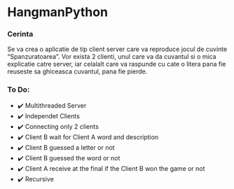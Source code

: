 # HangmanPython
### Cerinta
Se va crea o aplicatie de tip client server care va reproduce jocul de cuvinte “Spanzuratoarea”. Vor exista 2 clienti, unul care va da cuvantul si o mica explicatie catre server, iar celalalt care va raspunde cu cate o litera pana fie reuseste sa ghiceasca cuvantul, pana fie pierde.

### To Do:
  - ✔️ Multithreaded Server
  - ✔️ Independet Clients
  - ✔️ Connecting only 2 clients
  - ✔️ Client B wait for Client A word and description
  - ✔️ Client B guessed a letter or not
  - ✔️ Client B guessed the word or not
  - ✔️ Client A receive at the final if the Client B won the game or not
  - ✔️ Recursive
  
